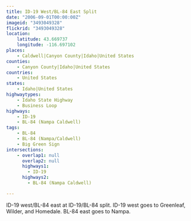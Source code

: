 ```yaml
---
title: ID-19 West/BL-84 East Split
date: "2006-09-01T00:00:00Z"
imageid: "3493049328"
flickrid: "3493049328"
location:
    latitude: 43.669737
    longitude: -116.697102
places:
    - Caldwell|Canyon County|Idaho|United States
counties:
    - Canyon County|Idaho|United States
countries:
    - United States
states:
    - Idaho|United States
highwaytypes:
    - Idaho State Highway
    - Business Loop
highways:
    - ID-19
    - BL-84 (Nampa Caldwell)
tags:
    - BL-84
    - BL-84 (Nampa/Caldwell)
    - Big Green Sign
intersections:
    - overlap1: null
      overlap2: null
      highways1:
        - ID-19
      highways2:
        - BL-84 (Nampa Caldwell)

---
```

ID-19 west/BL-84 east at ID-19/BL-84 split.  ID-19 west goes to Greenleaf, Wilder, and Homedale.  BL-84 east goes to Nampa.